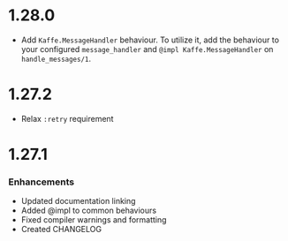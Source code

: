 # 1.28.0

* Add `Kaffe.MessageHandler` behaviour. To utilize it, add the behaviour to your configured
  `message_handler` and `@impl Kaffe.MessageHandler` on `handle_messages/1`.

# 1.27.2

* Relax `:retry` requirement

# 1.27.1

### Enhancements

* Updated documentation linking
* Added @impl to common behaviours
* Fixed compiler warnings and formatting
* Created CHANGELOG
